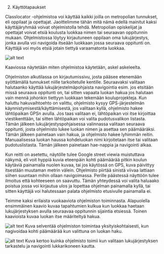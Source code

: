 2. Käyttötapaukset

Classlocator -ohjelmistoa voi käyttää kaikki joilla on metropolian tunnukset, eli oppilaat ja opettajat.
Jaoittelimme tähän mitä nämä edellä mainitut kaksi käyttäjäryhmää voivat ohjelmistolla tehdä. Metropolian opiskelijat ja opettajat voivat etsiä koulusta luokkaa nimen tai seuraavan oppitunnin mukaan. Ohjelmistossa löytyy kirjautuneen oppilaan oma lukujärjestys, jonka avulla voi navigoida itseään luokkaan jossa seuraava oppitunti on. Käyttäjä voi myös etsiä jotain tiettyä varaamatonta luokkaa.

![alt text](https://users.metropolia.fi/~niklasto/Git/Kuvat/Käyttötapakaavio.png "Käyttötapakaavio")

Kaaviossa näytetään miten ohjelmistoa käytetään, askel askeleelta.

Ohjelmiston alkutilassa on kirjautumissivu, josta pääsee etenemään syöttämällä tunnukset niille tarkoitetulle kentille.
Seuraavaksi valitaan halutaanko käyttää lukujärjestelmäpohjaista navigointia esim. jos etsitään missä seuraava oppitunti on, tai sitten vapaata luokan hakua jos halutaan vain mennä johonkin tiettyyn luokkaan tekemään kouluprojekteja. Kun haluttu hakuvaihtoehto on valittu, ohjelmisto kysyy GPS-järjestelmän käynnistymisestä/käyttämisestä, jos valitaan kyllä, ohjelmisto hakee lähtöpaikan GPSn avulla. Jos taas valitaan ei, lähtöpaikan voi itse kirjoittaa viestikenttään, tai sitten lähtöpaikan voi valita pudotusvalikon listasta. Tämän jälkeen lukujärjestyspohjaisessa valinnassa valitaan seuraava oppitunti, josta ohjelmisto lukee luokan nimen ja asettaa sen päämääräksi. Tämän jälkeen painetaan vain hakua, ja ohjelmisto hakee lyhimmän reitin. Manuaalisessa luokan haussa kohdeluokan nimi kirjoitetaan itse tai valitaan pudotuslistasta. Tämän jälkeen painetaan hae-nappia ja navigointi alkaa.

Kun reitti on asetettu, näytölle tulee Google street viewia muistuttava näkymä, eli voit hyppiä kuvia eteenpäin kohti päämäärää pitkin koulun käytäviä painamalla nuolen kuvaa, tai jos käytössä on GPS, kuva päivittyy itsestään muutaman metrin välein. Ohjelmisto piirtää sinistä viivaa lattiaan siihen suuntaan mihin ollaan navigoimassa. Perille päästessä näyttöön tulee ilmoitus että kohteeseen on saavuttu. Tämän yhteydessä voi valita haluaako poistua jossa voi kirjautua ulos ja lopettaa ohjelman painamalla kyllä, tai sitten käyttäjä voi halutessaan palata ohjelmisto etusivulle painamalla ei.

Teimme kaksi erilaista vuokaaviota ohjelmiston toiminnasta. Alapuolella ensimmäinen kaavio kuvaa tapahtumien kulkua kun luokkaa haetaan lukujärjestyksen avulla seuraavaa oppitunnin sijaintia etsiessä. Toinen kaavioista kuvaa luokan itse määriteltyä hakua.

![alt text](https://users.metropolia.fi/~niklasto/Git/Kuvat/Luokkahaku.png "Vuokaavio1")
  Kuva selventää ohjelmiston toimintaa yksityiskohtaisesti, kun nagivoidaa kohti päämäärää kun valittuna on luokan haku.


![alt text](https://users.metropolia.fi/~niklasto/Git/Kuvat/Lukkarihaku.png "Vuokaavio2")
  Kuva kertoo kuinka ohjelmisto toimii kun valitaan lukujärjestyksen tarkastelu ja navigointi lukkarikoneen kautta.


